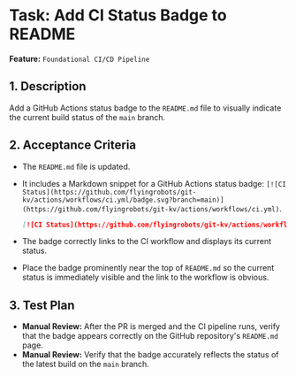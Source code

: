 # Task: Add CI Status Badge to README

**Feature:** `Foundational CI/CD Pipeline`

## 1. Description

Add a GitHub Actions status badge to the `README.md` file to visually indicate the current build status of the `main` branch.

## 2. Acceptance Criteria

- The `README.md` file is updated.
- It includes a Markdown snippet for a GitHub Actions status badge: `[![CI Status](https://github.com/flyingrobots/git-kv/actions/workflows/ci.yml/badge.svg?branch=main)](https://github.com/flyingrobots/git-kv/actions/workflows/ci.yml)`.

  ```markdown
  [![CI Status](https://github.com/flyingrobots/git-kv/actions/workflows/ci.yml/badge.svg?branch=main)](https://github.com/flyingrobots/git-kv/actions/workflows/ci.yml)
  ```

- The badge correctly links to the CI workflow and displays its current status.
- Place the badge prominently near the top of `README.md` so the current status is immediately visible and the link to the workflow is obvious.

## 3. Test Plan

- **Manual Review:** After the PR is merged and the CI pipeline runs, verify that the badge appears correctly on the GitHub repository's `README.md` page.
- **Manual Review:** Verify that the badge accurately reflects the status of the latest build on the `main` branch.
